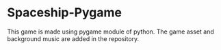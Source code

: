 # Spaceship-Pygame
This game is made using pygame module of python. The game asset and background music are added in the repository.
